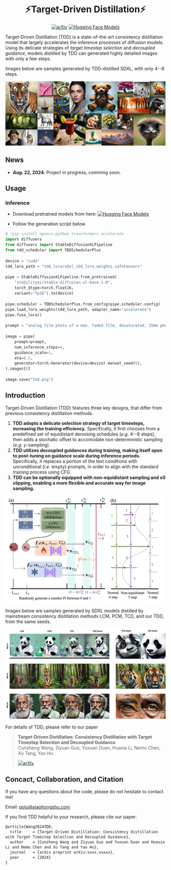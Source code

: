<div align="center">

# ⚡️Target-Driven Distillation⚡️

[![arXiv](https://img.shields.io/badge/arXiv-coming%20soon-b31b1b.svg?logo=arxiv)](https://arxiv.org)
[![Hugging Face Models](https://img.shields.io/badge/%F0%9F%A4%97%20Hugging%20Face-Models-blue)](https://huggingface.co/RedAIGC/TDD)

</div>

Target-Driven Distillation (TDD) is a state-of-the-art consistency distillation model that largely accelerates the inference processes of diffusion models. Using its delicate strategies of *target timestep selection* and *decoupled guidance*, models distilled by TDD can generated highly detailed images with only a few steps.

Images below are samples generated by TDD-distilled SDXL, with only 4--8 steps.

<div align="center">
  <img src="assets/teaser.jpg" alt="teaser" style="zoom:80%;" />
</div>



## News

- **Aug. 22, 2024**: Project in progress, comming soon.


## Usage

### Inference

- Download pretrained models from here: [![Hugging Face Models](https://img.shields.io/badge/%F0%9F%A4%97%20Hugging%20Face-Models-blue)](https://huggingface.co/RedAIGC/TDD)

- Follow the generation script below.

```python
# !pip install opencv-python transformers accelerate 
import diffusers
from diffusers import StableDiffusionXLPipeline
from tdd_scheduler import TDDSchedulerPlus

device = "cuda"
tdd_lora_path = "tdd_lora/sdxl_tdd_lora_weights.safetensors"

pipe = StableDiffusionXLPipeline.from_pretrained(
    "stabilityai/stable-diffusion-xl-base-1.0", 
    torch_dtype=torch.float16, 
    variant="fp16").to(device)

pipe.scheduler = TDDSchedulerPlus.from_config(pipe.scheduler.config)
pipe.load_lora_weights(tdd_lora_path, adapter_name="accelerate")
pipe.fuse_lora()

prompt = "analog film photo of a man. faded film, desaturated, 35mm photo, grainy, vignette, vintage, Kodachrome, Lomography, stained, highly detailed, found footage, masterpiece, best quality"

image = pipe(
    prompt=prompt,
    num_inference_steps=4,
    guidance_scale=1,
    eta=0.2, 
    generator=torch.Generator(device=device).manual_seed(0),
).images[0]

image.save("tdd.png")
```


## Introduction

Target-Driven Distillation (TDD) features three key designs, that differ from previous consistency distillation methods.
1. **TDD adopts a delicate selection strategy of target timesteps, increasing the training efficiency.** Specifically, it first chooses from a predefined set of equidistant denoising schedules (*e.g.* 4--8 steps), then adds a stochatic offset to accomodate non-deterministic sampling (*e.g.* $\gamma$-sampling).
2. **TDD utilizes decoupled guidances during training, making itself open to post-tuning on guidance scale during inference periods.** Specifically, it replaces a portion of the text conditions with unconditional (*i.e.* empty) prompts, in order to align with the standard training process using CFG.
3. **TDD can be optionally equipped with non-equidistant sampling and x0 clipping, enabling a more flexible and accurate way for image sampling.**

<div align="center">
  <img src="assets/tdd_overview.jpg" alt="overview" width="500" />
</div>

Images below are samples generated by SDXL models distilled by mainstream consistency distillation methods LCM, PCM, TCD, and our TDD, from the same seeds.

<div align="center">
  <img src="assets/compare.jpg" alt="comparison" style="zoom:80%;" />
</div>


For details of TDD, please refer to our paper
> **Target-Driven Distillation: Consistency Distillation with Target Timestep Selection and Decoupled Guidance**<br>
> Cunzheng Wang, Ziyuan Guo, Yuxuan Duan, Huaxia Li, Nemo Chen, Xu Tang, Yao Hu<br>
>
> [![arXiv](https://img.shields.io/badge/arXiv-coming%20soon-b31b1b.svg?logo=arxiv)](https://arxiv.org)<br>



## Concact, Collaboration, and Citation

If you have any questions about the code, please do not hesitate to contact me!

Email: polu@xiaohongshu.com

If you find TDD helpful to your research, please cite our paper:
```
@article{Wang2024TDD,
  title     = {Target-Driven Distillation: Consistency Distillation with Target Timestep Selection and Decoupled Guidance},
  author    = {Cunzheng Wang and Ziyuan Guo and Yuxuan Duan and Huaxia Li and Nemo Chen and Xu Tang and Yao Hu},
  journal   = {arXiv preprint arXiv:xxxx.xxxxx},
  year      = {2024}
}
```
